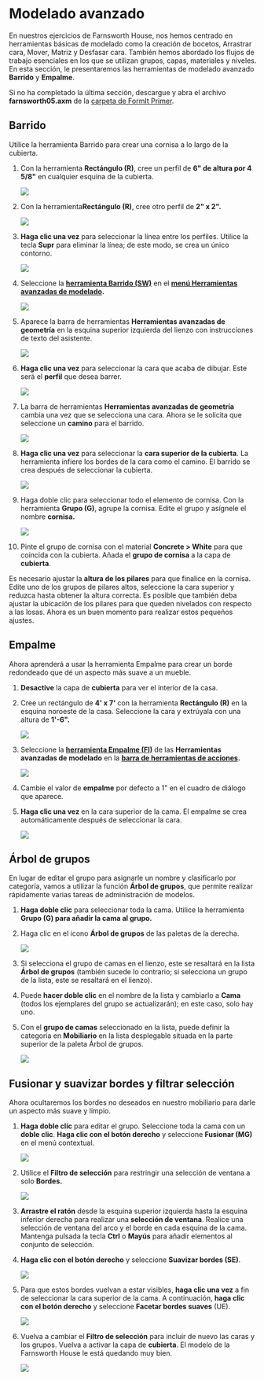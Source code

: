 # Modelado avanzado

En nuestros ejercicios de Farnsworth House, nos hemos centrado en herramientas básicas de modelado como la creación de bocetos, Arrastrar cara, Mover, Matriz y Desfasar cara. También hemos abordado los flujos de trabajo esenciales en los que se utilizan grupos, capas, materiales y niveles. En esta sección, le presentaremos las herramientas de modelado avanzado **Barrido** y **Empalme**.

Si no ha completado la última sección, descargue y abra el archivo **farnsworth05.axm** de la [carpeta de FormIt Primer](https://autodesk.app.box.com/s/thavswirrbflit27rbqzl26ljj7fu1uv/1/9025446442).

## Barrido

Utilice la herramienta Barrido para crear una cornisa a lo largo de la cubierta. 

1. Con la herramienta **Rectángulo \(R\)**, cree un perfil de **6" de altura por 4 5/8"** en cualquier esquina de la cubierta.

   ![](../../.gitbook/assets/a7297208-cefe-42e7-95ca-1e8ea122ac38.png)

2. Con la herramienta**Rectángulo \(R\)**, cree otro perfil de **2" x 2".**

   ![](../../.gitbook/assets/5e1ad684-a3db-4c30-882c-6fdd9a1b9f54.png)

3. **Haga clic una vez** para seleccionar la línea entre los perfiles. Utilice la tecla **Supr** para eliminar la línea; de este modo, se crea un único contorno.

   ![](../../.gitbook/assets/5e1ad684-a3db-4c30-882c-6fdd9a1b9f54_2.png)

4. Seleccione la [**herramienta Barrido \(SW\)**](../../tool-library/cover-sweep-loft.md) en el [**menú Herramientas avanzadas de modelado**](../../formit-introduction/tool-bars.md)**.**

   ![](../../.gitbook/assets/8a17017b-b824-48ac-ba24-064a24e7a6ad.png)

5. Aparece la barra de herramientas **Herramientas avanzadas de geometría** en la esquina superior izquierda del lienzo con instrucciones de texto del asistente.

   ![](../../.gitbook/assets/e8badff2-acd9-4393-af5f-adae2424ad47.png)

6. **Haga clic una vez** para seleccionar la cara que acaba de dibujar. Este será el **perfil** que desea barrer.

   ![](../../.gitbook/assets/5e1ad684-a3db-4c30-882c-6fdd9a1b9f54_3.png)

7. La barra de herramientas **Herramientas avanzadas de geometría** cambia una vez que se selecciona una cara. Ahora se le solicita que seleccione un **camino** para el barrido.

   ![](../../.gitbook/assets/df9fc338-15c0-4953-9ec1-c977117efc4d.png)

8. **Haga clic una vez** para seleccionar la **cara superior de la cubierta**. La herramienta infiere los bordes de la cara como el camino. El barrido se crea después de seleccionar la cubierta.

   ![](../../.gitbook/assets/5e1ad684-a3db-4c30-882c-6fdd9a1b9f54_4.png)

9. Haga doble clic para seleccionar todo el elemento de cornisa. Con la herramienta **Grupo \(G\)**, agrupe la cornisa. Edite el grupo y asígnele el nombre **cornisa.**

   ![](../../.gitbook/assets/5e1ad684-a3db-4c30-882c-6fdd9a1b9f54_5.png)

10. Pinte el grupo de cornisa con el material **Concrete &gt; White** para que coincida con la cubierta. Añada el **grupo de cornisa** a la capa de **cubierta**.

Es necesario ajustar la **altura de los pilares** para que finalice en la cornisa. Edite uno de los grupos de pilares altos, seleccione la cara superior y reduzca hasta obtener la altura correcta. Es posible que también deba ajustar la ubicación de los pilares para que queden nivelados con respecto a las losas. Ahora es un buen momento para realizar estos pequeños ajustes.

## Empalme

Ahora aprenderá a usar la herramienta Empalme para crear un borde redondeado que dé un aspecto más suave a un mueble.

1. **Desactive** la capa de **cubierta** para ver el interior de la casa.
2. Cree un rectángulo de **4' x 7'** con la herramienta **Rectángulo \(R\)** en la esquina noroeste de la casa. Seleccione la cara y extrúyala con una altura de **1'-6".**

   ![](../../.gitbook/assets/upperterracesketch_20.png)

3. Seleccione la [**herramienta Empalme \(FI\)**](../../tool-library/cover-sweep-loft.md) de las **Herramientas avanzadas de modelado** en la [**barra de herramientas de acciones**](../../formit-introduction/tool-bars.md)**.**

   ![](../../.gitbook/assets/f7e388e3-4ad0-4fef-a701-0d3176adc2c5.png)

4. Cambie el valor de **empalme** por defecto a 1" en el cuadro de diálogo que aparece.
5. **Haga clic una vez** en la cara superior de la cama. El empalme se crea automáticamente después de seleccionar la cara.

   ![](../../.gitbook/assets/upperterracesketch_21.png)

## Árbol de grupos

En lugar de editar el grupo para asignarle un nombre y clasificarlo por categoría, vamos a utilizar la función **Árbol de grupos**, que permite realizar rápidamente varias tareas de administración de modelos.

1. **Haga doble clic** para seleccionar toda la cama. Utilice la herramienta **Grupo \(G\) para añadir la cama al grupo.**
2. Haga clic en el icono **Árbol de grupos** de las paletas de la derecha.

   ![](../../.gitbook/assets/groupstree.png)

3. Si selecciona el grupo de camas en el lienzo, este se resaltará en la lista **Árbol de grupos** \(también sucede lo contrario; si selecciona un grupo de la lista, este se resaltará en el lienzo\).
4. Puede **hacer doble clic** en el nombre de la lista y cambiarlo a **Cama** (todos los ejemplares del grupo se actualizarán); en este caso, solo hay uno.
5. Con el **grupo de camas** seleccionado en la lista, puede definir la categoría en **Mobiliario** en la lista desplegable situada en la parte superior de la paleta Árbol de grupos.

   ![](../../.gitbook/assets/groupstree_palette.png)

## Fusionar y suavizar bordes y filtrar selección

Ahora ocultaremos los bordes no deseados en nuestro mobiliario para darle un aspecto más suave y limpio.

1. **Haga doble clic** para editar el grupo. Seleccione toda la cama con un **doble clic**. **Haga clic con el botón derecho** y seleccione **Fusionar \(MG\)** en el menú contextual.

   ![](../../.gitbook/assets/upperterracesketch_215.png)

2. Utilice el **Filtro de selección** para restringir una selección de ventana a solo **Bordes.**

   ![](../../.gitbook/assets/25b2428d-bc93-4ae4-9b8a-d8f3749ddb43.png)

3. **Arrastre el ratón** desde la esquina superior izquierda hasta la esquina inferior derecha para realizar una **selección de ventana**. Realice una selección de ventana del arco y el borde en cada esquina de la cama. Mantenga pulsada la tecla **Ctrl** o **Mayús** para añadir elementos al conjunto de selección.
4. **Haga clic con el botón derecho** y seleccione **Suavizar bordes \(SE\)**.

   ![](../../.gitbook/assets/upperterracesketch_216.png)

5. Para que estos bordes vuelvan a estar visibles, **haga clic una vez** a fin de seleccionar la cara superior de la cama. A continuación, **haga clic con el botón derecho** y seleccione **Facetar bordes suaves** \(UE\).

   ![](../../.gitbook/assets/upperterracesketch_217.png)

6. Vuelva a cambiar el **Filtro de selección** para incluir de nuevo las caras y los grupos. Vuelva a activar la capa de **cubierta**. El modelo de la Farnsworth House le está quedando muy bien.

   ![](../../.gitbook/assets/upperterracesketch_22.png)

